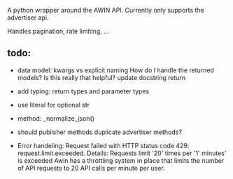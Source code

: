 A python wrapper around the AWIN API.
Currently only supports the advertiser api.

Handles pagination, rate limiting, ...




## todo:
- data model:
    kwargs vs explicit naming
    How do I handle the returned models? Is this really that helpful?
    update docstring return 

- add typing: return types and parameter types
- use literal for optional str

- method: _normalize_json()
- should publisher methods duplicate advertiser methods?

- Error handeling:
    Request failed with HTTP status code 429: request.limit.exceeded. Details: Requests limit '20' times per '1' minutes' is exceeded
    Awin has a throttling system in place that limits the number of API requests to 20 API calls per minute per user.
